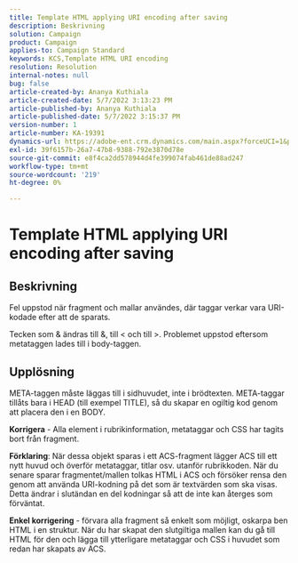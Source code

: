 ```yaml
---
title: Template HTML applying URI encoding after saving
description: Beskrivning
solution: Campaign
product: Campaign
applies-to: Campaign Standard
keywords: KCS,Template HTML URI encoding
resolution: Resolution
internal-notes: null
bug: false
article-created-by: Ananya Kuthiala
article-created-date: 5/7/2022 3:13:23 PM
article-published-by: Ananya Kuthiala
article-published-date: 5/7/2022 3:15:37 PM
version-number: 1
article-number: KA-19391
dynamics-url: https://adobe-ent.crm.dynamics.com/main.aspx?forceUCI=1&pagetype=entityrecord&etn=knowledgearticle&id=1e20da38-18ce-ec11-a7b5-0022480a8e40
exl-id: 39f6157b-26a7-47b8-9388-792e3870d78e
source-git-commit: e8f4ca2dd578944d4fe399074fab461de88ad247
workflow-type: tm+mt
source-wordcount: '219'
ht-degree: 0%

---
```


# Template HTML applying URI encoding after saving

## Beskrivning


Fel uppstod när fragment och mallar användes, där taggar verkar vara URI-kodade efter att de sparats.

Tecken som &amp; ändras till &amp;, till &lt; och till >. Problemet uppstod eftersom metataggen lades till i body-taggen.


## Upplösning


META-taggen måste läggas till i sidhuvudet, inte i brödtexten. META-taggar tillåts bara i HEAD (till exempel TITLE), så du skapar en ogiltig kod genom att placera den i en BODY.



<b>Korrigera</b> - Alla element i rubrikinformation, metataggar och CSS har tagits bort från fragment.

<b>Förklaring</b>: När dessa objekt sparas i ett ACS-fragment lägger ACS till ett nytt huvud och överför metataggar, titlar osv. utanför rubrikkoden. När du senare sparar fragmentet/mallen tolkas HTML i ACS och försöker rensa den genom att använda URI-kodning på det som är textvärden som ska visas. Detta ändrar i slutändan en del kodningar så att de inte kan återges som förväntat.

<b>Enkel korrigering</b> - förvara alla fragment så enkelt som möjligt, oskarpa ben HTML i en struktur. När du har skapat den slutgiltiga mallen kan du gå till HTML för den och lägga till ytterligare metataggar och CSS i huvudet som redan har skapats av ACS.
